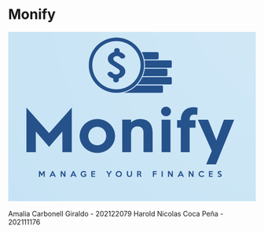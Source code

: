# Monify

![Logo](Images/LogoWelcome.png)

Amalia Carbonell Giraldo - 202122079 
Harold Nicolas Coca Peña - 202111176

